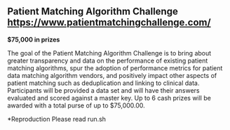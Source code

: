 ## Patient Matching Algorithm Challenge   https://www.patientmatchingchallenge.com/

**$75,000 in prizes**

The goal of the Patient Matching Algorithm Challenge is to bring about greater transparency and data on the performance of existing patient matching algorithms, spur the adoption of performance metrics for patient data matching algorithm vendors, and positively impact other aspects of patient matching such as deduplication and linking to clinical data. Participants will be provided a data set and will have their answers evaluated and scored against a master key. Up to 6 cash prizes will be awarded with a total purse of up to $75,000.00.


*Reproduction
Please read run.sh



